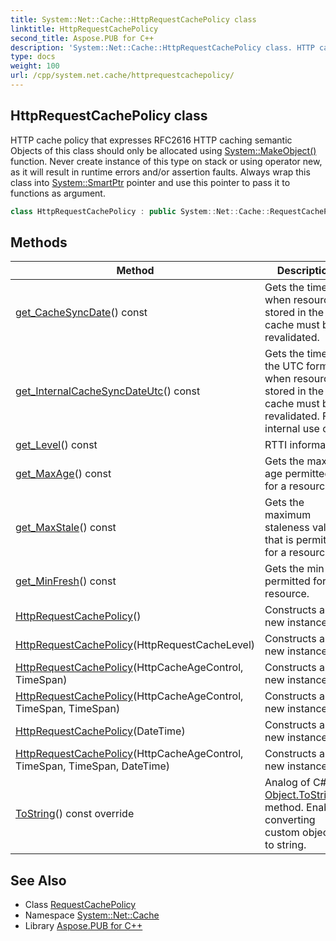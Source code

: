 ```yaml
---
title: System::Net::Cache::HttpRequestCachePolicy class
linktitle: HttpRequestCachePolicy
second_title: Aspose.PUB for C++
description: 'System::Net::Cache::HttpRequestCachePolicy class. HTTP cache policy that expresses RFC2616 HTTP caching semantic Objects of this class should only be allocated using System::MakeObject() function. Never create instance of this type on stack or using operator new, as it will result in runtime errors and/or assertion faults. Always wrap this class into System::SmartPtr pointer and use this pointer to pass it to functions as argument in C++.'
type: docs
weight: 100
url: /cpp/system.net.cache/httprequestcachepolicy/
---
```

## HttpRequestCachePolicy class


HTTP cache policy that expresses RFC2616 HTTP caching semantic Objects of this class should only be allocated using [System::MakeObject()](../../system/makeobject/) function. Never create instance of this type on stack or using operator new, as it will result in runtime errors and/or assertion faults. Always wrap this class into [System::SmartPtr](../../system/smartptr/) pointer and use this pointer to pass it to functions as argument.

```cpp
class HttpRequestCachePolicy : public System::Net::Cache::RequestCachePolicy
```

## Methods

| Method | Description |
| --- | --- |
| [get_CacheSyncDate](./get_cachesyncdate/)() const | Gets the time when resources stored in the cache must be revalidated. |
| [get_InternalCacheSyncDateUtc](./get_internalcachesyncdateutc/)() const | Gets the time in the UTC format when resources stored in the cache must be revalidated. For internal use only. |
| [get_Level](./get_level/)() const | RTTI information. |
| [get_MaxAge](./get_maxage/)() const | Gets the max age permitted for a resource. |
| [get_MaxStale](./get_maxstale/)() const | Gets the maximum staleness value that is permitted for a resource. |
| [get_MinFresh](./get_minfresh/)() const | Gets the min age permitted for a resource. |
| [HttpRequestCachePolicy](./httprequestcachepolicy/)() | Constructs a new instance. |
| [HttpRequestCachePolicy](./httprequestcachepolicy/)(HttpRequestCacheLevel) | Constructs a new instance. |
| [HttpRequestCachePolicy](./httprequestcachepolicy/)(HttpCacheAgeControl, TimeSpan) | Constructs a new instance. |
| [HttpRequestCachePolicy](./httprequestcachepolicy/)(HttpCacheAgeControl, TimeSpan, TimeSpan) | Constructs a new instance. |
| [HttpRequestCachePolicy](./httprequestcachepolicy/)(DateTime) | Constructs a new instance. |
| [HttpRequestCachePolicy](./httprequestcachepolicy/)(HttpCacheAgeControl, TimeSpan, TimeSpan, DateTime) | Constructs a new instance. |
| [ToString](./tostring/)() const override | Analog of C# [Object.ToString()](../../system/object/tostring/) method. Enables converting custom objects to string. |
## See Also

* Class [RequestCachePolicy](../requestcachepolicy/)
* Namespace [System::Net::Cache](../)
* Library [Aspose.PUB for C++](../../)
